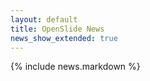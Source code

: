 ```yaml
---
layout: default
title: OpenSlide News
news_show_extended: true
---
```


{% include news.markdown %}
